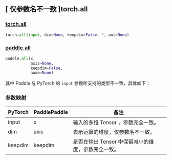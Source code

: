 ## [ 仅参数名不一致 ]torch.all

### [torch.all](https://pytorch.org/docs/stable/generated/torch.all.html?highlight=all#torch.all)

```python
torch.all(input, dim=None, keepdim=False, *, out=None)
```

### [paddle.all](https://www.paddlepaddle.org.cn/documentation/docs/zh/develop/api/paddle/all_cn.html#all)

```python
paddle.all(x,
           axis=None,
           keepdim=False,
           name=None)
```

其中 Paddle 与 PyTorch 的 `input` 参数所支持的类型不一致，具体如下：

### 参数映射

| PyTorch       | PaddlePaddle | 备注                                                   |
| ------------- | ------------ | ------------------------------------------------------ |
| input        | x           | 输入的多维 Tensor ，参数完全一致。                   |
| dim    |  axis     | 表示运算的维度，仅参数名不一致。        |
| keepdim    |  keepdim  | 是否在输出 Tensor 中保留减小的维度，参数完全一致。  |

